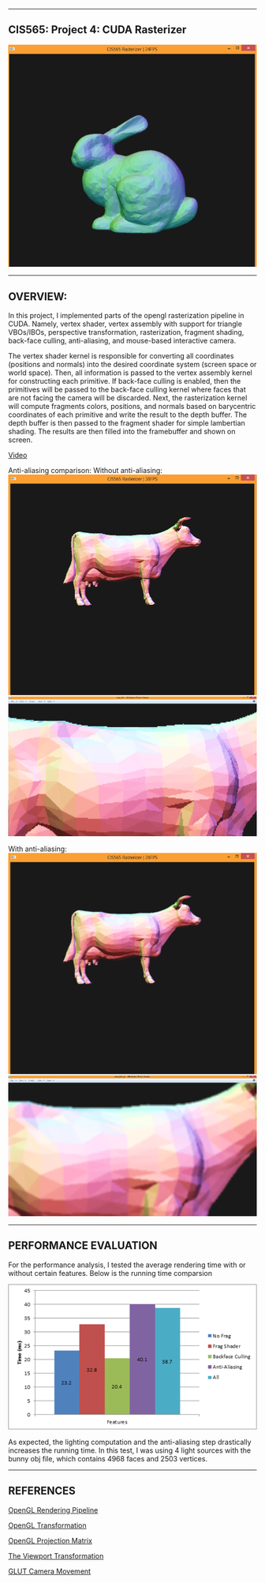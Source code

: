 ﻿-------------------------------------------------------------------------------
CIS565: Project 4: CUDA Rasterizer
-------------------------------------------------------------------------------

![Bunny](renders/bunny.png)

-------------------------------------------------------------------------------
OVERVIEW:
-------------------------------------------------------------------------------
In this project, I implemented parts of the opengl rasterization pipeline in CUDA. Namely, vertex shader, 
vertex assembly with support for triangle VBOs/IBOs, perspective transformation, rasterization, fragment
shading, back-face culling, anti-aliasing, and mouse-based interactive camera.

The vertex shader kernel is responsible for converting all coordinates (positions and normals) into the desired coordinate
system (screen space or world space). Then, all information is passed to the vertex assembly kernel for constructing each
primitive. If back-face culling is enabled, then the primitives will be passed to the back-face culling kernel where faces that
are not facing the camera will be discarded. Next, the rasterization kernel will compute fragments colors, positions, and normals
based on barycentric coordinates of each primitive and write the result to the depth buffer. The depth buffer is then
passed to the fragment shader for simple lambertian shading. The results are then filled into the framebuffer and shown on screen.

[Video](http://youtu.be/7bn5c_cOV4E)

Anti-aliasing comparison:
Without anti-aliasing:
![No Anti-Aliasing](renders/cow_bfc.png)
![No Anti-Aliasing](renders/cow_no_aa_zoomed.png)

With anti-aliasing:
![Anti-Aliasing](renders/cow_bfc_aa.png)
![Anti-Aliasing](renders/cow_aa_zoomed.png)

-------------------------------------------------------------------------------
PERFORMANCE EVALUATION
-------------------------------------------------------------------------------
For the performance analysis, I tested the average rendering time with or without certain features. Below is the running time comparsion

![results](renders/perf.png)

As expected, the lighting computation and the anti-aliasing step drastically increases the running time. In this test, I was using 4 light 
sources with the bunny obj file, which contains 4968 faces and 2503 vertices.

---
REFERENCES
---
[OpenGL Rendering Pipeline](http://www.songho.ca/opengl/gl_pipeline.html)

[OpenGL Transformation](http://www.songho.ca/opengl/gl_transform.html)

[OpenGL Projection Matrix](http://www.songho.ca/opengl/gl_projectionmatrix.html)

[The Viewport Transformation](http://glasnost.itcarlow.ie/~powerk/GeneralGraphicsNotes/projection/viewport_transformation.html)

[GLUT Camera Movement](http://www.lighthouse3d.com/tutorials/glut-tutorial/mouse-putting-it-all-together/)
